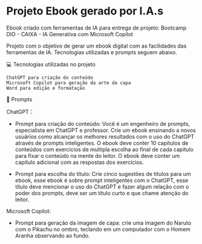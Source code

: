 # Projeto Ebook gerado por I.A.s
Ebook criado com ferramentas de IA para entrega de projeto: Bootcamp DIO - CAIXA - IA Generativa com Microsoft Copilot

Projeto com o objetivo de gerar um ebook digital com as facilidades das ferramentas de IA. Tecnologias utilizadas e prompts seguem abaixo.


💻 Tecnologias utilizadas no projeto

    ChatGPT para criação do conteúdo
    Microsoft Copilot para geração da arte da capa
    Word para edição e formatação

🧠 Prompts

ChatGPT：
- Prompt para criação do conteúdo: Você é um engenheiro de prompts, especialista em ChatGPT e professor.
Crie um ebook ensinando a novos usuários como alcançar os melhores resultados com o uso do ChatGPT através de prompts inteligentes.
O ebook deve conter 10 capítulos de conteúdos com exercícios de multipla escolha ao final de cada capítulo para fixar o conteúdo na mente do leitor.
O ebook deve conter um capítulo adicional com as respostas dos exercícios.

- Prompt para escolha do título: Crie cinco sugestões de títulos para um ebook, esse ebook é sobre prompt inteligentes com o ChatGPT, esse título deve mencionar o uso do ChatGPT e fazer algum relação com o poder dos prompts, deve ser um título curto e que chame atenção do leitor.

Microsoft Copilot:
- Prompt para geração da imagem de capa: crie uma imagem do Naruto com o Pikachu no ombro, teclando em um computador com o Homem Aranha observando ao fundo. 





